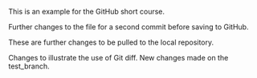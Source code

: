 This is an example for the GitHub short course. 

Further changes to the file for a second commit before saving to GitHub.     

These are further changes to be pulled to the local repository. 

Changes to illustrate the use of Git diff. New changes made on the test_branch.
